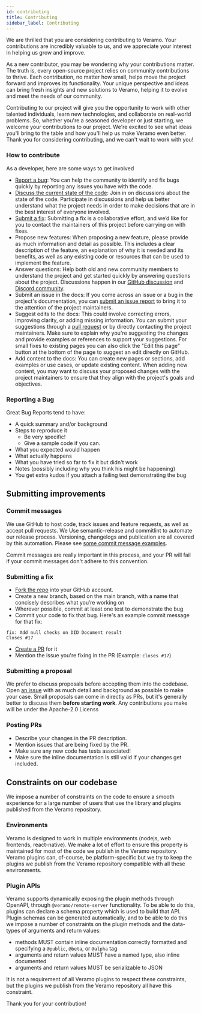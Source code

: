 ```yaml
---
id: contributing
title: Contributing
sidebar_label: Contributing
---
```


We are thrilled that you are considering contributing to Veramo. Your contributions are incredibly valuable to us, and we appreciate your interest in helping us grow and improve.

As a new contributor, you may be wondering why your contributions matter. The truth is, every open-source project relies on community contributions to thrive. Each contribution, no matter how small, helps move the project forward and improves its functionality. Your unique perspective and ideas can bring fresh insights and new solutions to Veramo, helping it to evolve and meet the needs of our community.

Contributing to our project will give you the opportunity to work with other talented individuals, learn new technologies, and collaborate on real-world problems. 
So, whether you're a seasoned developer or just starting, we welcome your contributions to our project. We're excited to see what ideas you'll bring to the table and how you'll help us make Veramo even better. Thank you for considering contributing, and we can't wait to work with you!

### How to contribute
As a developer, here are some ways to get involved
* [Report a bug](#reporting-a-bug): You can help the community to identify and fix bugs quickly by reporting any issues you have with the code.
* [Discuss the current state of the code](https://github.com/uport-project/veramo/discussions): Join in on discussions about the state of the code. Participate in discussions and help us better understand what the project needs in order to make decisions that are in the best interest of everyone involved.
* [Submit a fix](#submitting-a-fix): Submitting a fix is a collaborative effort, and we’d like for you to contact the maintainers of this project before carrying on with fixes. 
* Propose new features: When proposing a new feature, please provide as much information and detail as possible. This includes a clear description of the feature, an explanation of why it is needed and its benefits, as well as any existing code or resources that can be used to implement the feature. 
* Answer questions: Help both old and new community members to understand the project and get started quickly by answering questions about the project. Discussions happen in our [GitHub discussion](https://github.com/uport-project/veramo/discussions) and [Discord community](http://discord.gg/rhmDv85axQ).
* Submit an issue in the docs: If you come across an issue or a bug in the project's documentation, you can [submit an issue report](https://github.com/uport-project/veramo-website/issues/new/choose) to bring it to the attention of the project maintainers.
* Suggest edits to the docs: This could involve correcting errors, improving clarity, or adding missing information. You can submit your suggestions through a [pull request](https://github.com/uport-project/veramo-website/fork) or by directly contacting the project maintainers. Make sure to explain why you're suggesting the changes and provide examples or references to support your suggestions. For small fixes to existing pages you can also click the "Edit this page" button at the bottom of the page to suggest an edit directly on GitHub.
* Add content to the docs: You can create new pages or sections, add examples or use cases, or update existing content. When adding new content, you may want to discuss your proposed changes with the project maintainers to ensure that they align with the project's goals and objectives.

### Reporting a Bug
Great Bug Reports tend to have:
- A quick summary and/or background
-  Steps to reproduce it
    - Be very specific!
    - Give a sample code if you can.
- What you expected would happen
- What actually happens
- What you have tried so far to fix it but didn't work
- Notes (possibly including why you think his might be happening)
- You get extra kudos if you attach a failing test demonstrating the bug


## Submitting improvements
### Commit messages
We use GitHub to host code, track issues and feature requests, as well as accept pull requests. We Use semantic-release and commitlint to automate our release process. Versioning, changelogs and publication are all covered by this automation. Please see [some commit message examples](https://github.com/semantic-release/semantic-release#commit-message-format).

Commit messages are really important in this process, and your PR will fail if your commit messages don't adhere to this convention.

### Submitting a fix
- [Fork the repo](https://github.com/uport-project/veramo/fork) into your GitHub account.
- Create a new branch, based on the main branch, with a name that concisely describes what you’re working on
- Wherever possible, commit at least one test to demonstrate the bug
- Commit your code to fix that bug. Here's an example commit message for that fix:
```
fix: Add null checks on DID Document result
Closes #17
```
- [Create a PR](https://github.com/uport-project/veramo/compare) for it
- Mention the issue you're fixing in the PR (Example: `closes #17`)

### Submitting a proposal
We prefer to discuss proposals before accepting them into the codebase. Open [an issue](https://github.com/uport-project/veramo/issues/new/choose) with as much detail and background as possible to make your case. Small proposals can come in directly as PRs, but it's generally better to discuss them **before starting work**.
Any contributions you make will be under the Apache-2.0 Licenss

### Posting PRs
- Describe your changes in the PR description.
- Mention issues that are being fixed by the PR.
- Make sure any new code has tests associated!
- Make sure the inline documentation is still valid if your changes get included.

## Constraints on our codebase

We impose a number of constraints on the code to ensure a smooth experience for a large number of users that use the library and plugins published from the Veramo repository.

### Environments

Veramo is designed to work in multiple environments (nodejs, web frontends, react-native). We make a lot of effort to ensure this property is maintained for most of the code we publish in the Veramo repository.
Veramo plugins can, of-course, be platform-specific but we try to keep the plugins we publish from the Veramo repository compatible with all these environments.

### Plugin APIs

Veramo supports dynamically exposing the plugin methods through OpenAPI, through `@veramo/remote-server` functionality. To be able to do this, plugins can declare a schema property which is used to build that API.
Plugin schemas can be generated automatically, and to be able to do this we impose a number of constraints on the plugin methods and the data-types of arguments and return values:
 * methods MUST contain inline documentation correctly formatted and specifying a `@public`, `@beta`, or `@alpha` tag
 * arguments and return values MUST have a named type, also inline documented
 * arguments and return values MUST be serializable to JSON
 
It is not a requirement of all Veramo plugins to respect these constraints, but the plugins we publish from the Veramo repository all have this constraint.


Thank you for your contribution!

 
